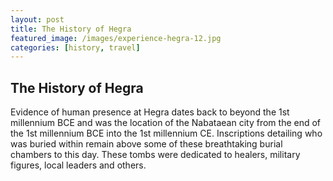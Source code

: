 ```yaml
---
layout: post
title: The History of Hegra
featured_image: /images/experience-hegra-12.jpg
categories: [history, travel]
---
```


## The History of Hegra

Evidence of human presence at Hegra dates back to beyond the 1st millennium BCE and was the location of the Nabataean city from the end of the 1st millennium BCE into the 1st millennium CE. Inscriptions detailing who was buried within remain above some of these breathtaking burial chambers to this day. These tombs were dedicated to healers, military figures, local leaders and others.
